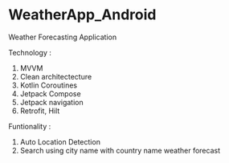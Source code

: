 # WeatherApp_Android

Weather Forecasting Application

Technology :
1. MVVM
2. Clean architectecture
3. Kotlin Coroutines
4. Jetpack Compose
5. Jetpack navigation
6. Retrofit, Hilt

Funtionality :
1. Auto Location Detection
2. Search using city name with country name weather forecast
